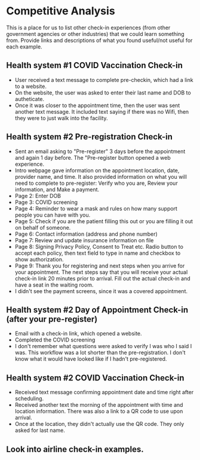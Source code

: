 # Competitive Analysis

This is a place for us to list other check-in experiences (from other government agencies or other industries) that we could learn something from. Provide links and descriptions of what you found useful/not useful for each example.

## Health system #1 COVID Vaccination Check-in
- User received a text message to complete pre-checkin, which had a link to a website.
- On the website, the user was asked to enter their last name and DOB to autheticate.
- Once it was closer to the appointment time, then the user was sent another text message. It included text saying if there was no Wifi, then they were to just walk into the facility.

## Health system #2 Pre-registration Check-in
- Sent an email asking to "Pre-register" 3 days before the appointment and again 1 day before. The "Pre-register button opened a web experience.
- Intro webpage gave information on the appointment location, date, provider name, and time. It also provided information on what you will need to complete to pre-register: Verify who you are, Review your information, and Make a payment.
- Page 2: Enter DOB
- Page 3: COVID screening
- Page 4: Reminder to wear a mask and rules on how many support people you can have with you.
- Page 5: Check if you are the patient filling this out or you are filling it out on behalf of someone.
- Page 6: Contact information (address and phone number)
- Page 7: Review and update insurance information on file
- Page 8: Signing Privacy Policy, Consent to Treat etc. Radio button to accept each policy, then text field to type in name and checkbox to show authorization.
- Page 9: Thank you for registering and next steps when you arrive for your appointment. The next steps say that you will receive your actual check-in link 20 minutes prior to arrival. Fill out the actual check-in and have a seat in the waiting room.
- I didn't see the payment screens, since it was a covered appointment.

## Health system #2 Day of Appointment Check-in (after your pre-register)
- Email with a check-in link, which opened a website.
- Completed the COVID screening
- I don't remember what questions were asked to verify I was who I said I was. This workflow was a lot shorter than the pre-registration. I don't know what it would have looked like if I hadn't pre-registered.

## Health system #2 COVID Vaccination Check-in
- Received text message confirming appointment date and time right after scheduling. 
- Received another text the morning of the appointment with time and location information. There was also a link to a QR code to use upon arrival.
- Once at the location, they didn't actually use the QR code. They only asked for last name.

## Look into airline check-in examples.

